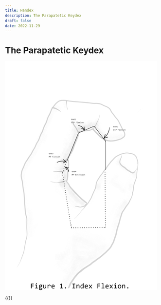 ```yaml
---
title: Handex
description: The Parapatetic Keydex
draft: false
date: 2022-11-29
---
```

# The Parapatetic Keydex

![](images/IndexFlexion-500xauto.png)

{{<signup>}}